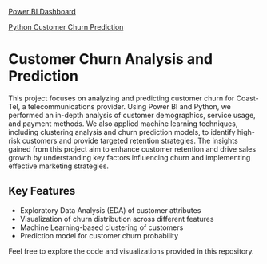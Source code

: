 [Power BI Dashboard](https://app.powerbi.com/view?r=eyJrIjoiNjczY2U0Y2UtNzcwNy00OGQ2LWIzZDUtOGFhZTU0ZTJiMDQzIiwidCI6ImQzM2I1MjRlLTAyMDEtNDY5Ni1hNjIzLWE5NTEzMjIyNmM4ZiJ9)

[Python Customer Churn Prediction](https://jacky2-7331dc6bc45d.herokuapp.com/)

# Customer Churn Analysis and Prediction

This project focuses on analyzing and predicting customer churn for Coast-Tel, a telecommunications provider. Using Power BI and Python, we performed an in-depth analysis of customer demographics, service usage, and payment methods. We also applied machine learning techniques, including clustering analysis and churn prediction models, to identify high-risk customers and provide targeted retention strategies. The insights gained from this project aim to enhance customer retention and drive sales growth by understanding key factors influencing churn and implementing effective marketing strategies.

## Key Features
- Exploratory Data Analysis (EDA) of customer attributes
- Visualization of churn distribution across different features
- Machine Learning-based clustering of customers
- Prediction model for customer churn probability

Feel free to explore the code and visualizations provided in this repository.
